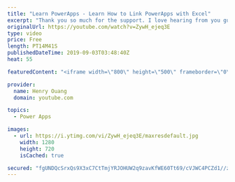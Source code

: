 ```yaml
---
title: "Learn PowerApps - Learn How to Link PowerApps with Excel"
excerpt: "Thank you so much for the support. I love hearing from you guys and love keeping in touch!  I show you how to create PowerApps that are linked with Microsoft Excel documents and specific tables within.  This process is specifically useful for databases that are used within the Microsoft Power Platform."
originalUrl: https://youtube.com/watch?v=ZywH_ejeq3E
type: video
price: Free
length: PT14M41S
publishedDateTime: 2019-09-03T03:48:40Z
heat: 55

featuredContent: "<iframe width=\"800\" height=\"500\" frameborder=\"0\" src=\"https://www.youtube.com/embed/ZywH_ejeq3E\" allow=\"accelerometer; autoplay; encrypted-media; gyroscope; picture-in-picture\" allowfullscreen></iframe>"

provider:
  name: Henry Ouang
  domain: youtube.com

topics:
  - Power Apps

images:
  - url: https://i.ytimg.com/vi/ZywH_ejeq3E/maxresdefault.jpg
    width: 1280
    height: 720
    isCached: true

secured: "fgUNDQcSrxQs9X3xC7CtTmjYRJOHUW2q9zavKfWE60Tt69/cVJWC4PCZd1//zE7Lmel1XKLwcSdHV2yRYRMBfxvXj2PfQAIhHLweixdyf6KPZ2te9nDXOXvx+t3Dpt5F3UKJ048RahC4OpbzWfTtMmZBzZRRDzIUZlKiOJwQRO1I4nw2+4wbeo+uurrDRcQ/76OLWF/Tu/NwqUtYsrM4rSmiFzOcDEqAHMFQLSSjHFJJyw729YYtif9vnkwVyltPLUph1rlXukNtb5yD/quFEcHT8Qr5bthfEseR2c6/oLwAAlslKparPxsohCDFwnnQPqlL4kIeGo5QWlsJiDSDyR+JOdwbWcS3e0HuXABsjgUYoxSw+DdL5FPIZeIBDUVcfGHkT0jmQU5KHo6re+La1fYA6ipffWCbH3+EFOgLWlE=;cgVdJQzInDM0vdJutGovyA=="
---
```


